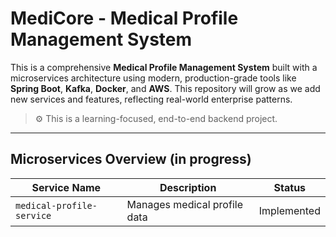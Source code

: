 # MediCore - Medical Profile Management System

This is a comprehensive **Medical Profile Management System** built with a microservices architecture using modern, production-grade tools like **Spring Boot**, **Kafka**, **Docker**, and **AWS**. This repository will grow as we add new services and features, reflecting real-world enterprise patterns.

> ⚙️ This is a learning-focused, end-to-end backend project.

---

## Microservices Overview (in progress)

| Service Name             | Description                          | Status      |
|--------------------------|--------------------------------------|-------------|
| `medical-profile-service` | Manages medical profile data         | Implemented |
